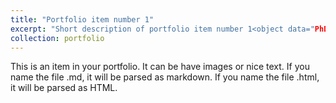 ```yaml
---
title: "Portfolio item number 1"
excerpt: "Short description of portfolio item number 1<object data="PhD_CV_Adrian_Enders.docx.pdf" width="1000" height="1000" type='application/pdf'/>"
collection: portfolio
---
```


This is an item in your portfolio. It can be have images or nice text. If you name the file .md, it will be parsed as markdown. If you name the file .html, it will be parsed as HTML. 
